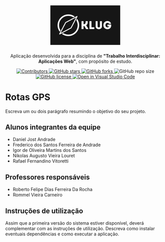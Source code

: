 <h1 align="center">
  <img alt="Klug" title="Klug" src="./Documentacao/images/klug-logo.jpg" width="220px" />
</h1>

<p align="center">Aplicação desenvolvida para a disciplina de <strong>"Trabalho Interdisciplinar: Aplicações Web"</strong>, com propósito de estudo.</p>

<p align="center">
  <a href="https://github.com/ICEI-PUC-Minas-PPLES-TI/PLF-ES-2021-2-TI1-7924100-rotas-gps-1/graphs/contributors">
    <img src="https://img.shields.io/github/contributors/ICEI-PUC-Minas-PPLES-TI/PLF-ES-2021-2-TI1-7924100-rotas-gps-1" alt="Contributors">
  </a>

  <a href="https://github.com/ICEI-PUC-Minas-PPLES-TI/PLF-ES-2021-2-TI1-7924100-rotas-gps-1/stargazers">
    <img alt="GitHub stars" src="https://img.shields.io/github/stars/ICEI-PUC-Minas-PPLES-TI/PLF-ES-2021-2-TI1-7924100-rotas-gps-1">
  </a>

  <a href="https://github.com/ICEI-PUC-Minas-PPLES-TI/PLF-ES-2021-2-TI1-7924100-rotas-gps-1//network">
    <img alt="GitHub forks" src="https://img.shields.io/github/forks/ICEI-PUC-Minas-PPLES-TI/PLF-ES-2021-2-TI1-7924100-rotas-gps-1">
  </a>

  <img alt="GitHub repo size" src="https://img.shields.io/github/repo-size/ICEI-PUC-Minas-PPLES-TI/PLF-ES-2021-2-TI1-7924100-rotas-gps-1">

  <a href="https://github.com/igormartins4/clone-vercel-homepage/blob/main/LICENSE">
    <img src="https://img.shields.io/github/license/ICEI-PUC-Minas-PPLES-TI/PLF-ES-2021-2-TI1-7924100-rotas-gps-1" alt="GitHub license" >
  </a>

  <a href="https://classroom.github.com/online_ide?assignment_repo_id=453591&assignment_repo_type=GroupAssignmentRepo">
    <img src="https://classroom.github.com/assets/open-in-vscode-f059dc9a6f8d3a56e377f745f24479a46679e63a5d9fe6f495e02850cd0d8118.svg"
    alt="Open in Visual Studio Code" >
  </a>
</p>

# Rotas GPS

Escreva um ou dois parágrafo resumindo o objetivo do seu projeto.

## Alunos integrantes da equipe

- Daniel Jost Andrade
- Frederico dos Santos Ferreira de Andrade
- Igor de Oliveira Martins dos Santos
- Nikolas Augusto Vieira Louret
- Rafael Fernandino Vitoretti

## Professores responsáveis

- Roberto Felipe Dias Ferreira Da Rocha
- Rommel Vieira Carneiro

## Instruções de utilização

Assim que a primeira versão do sistema estiver disponível, deverá complementar com as instruções de utilização. Descreva como instalar eventuais dependências e como executar a aplicação.
